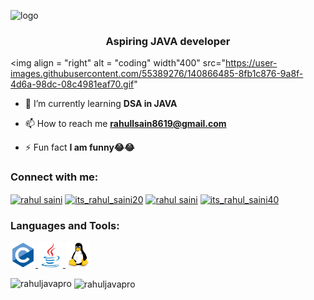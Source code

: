 ![logo](https://github.com/RahulJAVAPRO/My-DSA-Journey/blob/main/Rahul%20saini%20(1).png)
<h3 align="center">Aspiring JAVA developer</h3>

<img align = "right" alt = "coding" width"400" src="https://user-images.githubusercontent.com/55389276/140866485-8fb1c876-9a8f-4d6a-98dc-08c4981eaf70.gif"

- 🌱 I’m currently learning **DSA in JAVA**

- 📫 How to reach me **rahullsain8619@gmail.com**


- ⚡ Fun fact **I am funny😂😂**

<h3 align="left">Connect with me:</h3>
<p align="left">
<a href="https://linkedin.com/in/rahul saini" target="blank"><img align="center" src="https://raw.githubusercontent.com/rahuldkjain/github-profile-readme-generator/master/src/images/icons/Social/linked-in-alt.svg" alt="rahul saini" height="30" width="40" /></a>
<a href="https://instagram.com/its_rahul_saini20" target="blank"><img align="center" src="https://raw.githubusercontent.com/rahuldkjain/github-profile-readme-generator/master/src/images/icons/Social/instagram.svg" alt="its_rahul_saini20" height="30" width="40" /></a>
<a href="https://www.hackerrank.com/rahul saini" target="blank"><img align="center" src="https://raw.githubusercontent.com/rahuldkjain/github-profile-readme-generator/master/src/images/icons/Social/hackerrank.svg" alt="rahul saini" height="30" width="40" /></a>
<a href="https://www.leetcode.com/its_rahul_saini40" target="blank"><img align="center" src="https://raw.githubusercontent.com/rahuldkjain/github-profile-readme-generator/master/src/images/icons/Social/leet-code.svg" alt="its_rahul_saini40" height="30" width="40" /></a>
</p>

<h3 align="left">Languages and Tools:</h3>
<p align="left"> <a href="https://www.cprogramming.com/" target="_blank" rel="noreferrer"> <img src="https://raw.githubusercontent.com/devicons/devicon/master/icons/c/c-original.svg" alt="c" width="40" height="40"/> </a> <a href="https://www.java.com" target="_blank" rel="noreferrer"> <img src="https://raw.githubusercontent.com/devicons/devicon/master/icons/java/java-original.svg" alt="java" width="40" height="40"/> </a> <a href="https://www.linux.org/" target="_blank" rel="noreferrer"> <img src="https://raw.githubusercontent.com/devicons/devicon/master/icons/linux/linux-original.svg" alt="linux" width="40" height="40"/> </a> </p>

<p><img align="left" src="https://github-readme-stats.vercel.app/api/top-langs?username=rahuljavapro&show_icons=true&locale=en&layout=compact" alt="rahuljavapro" /></p>

<p>&nbsp;<img align="center" src="https://github-readme-stats.vercel.app/api?username=rahuljavapro&show_icons=true&locale=en" alt="rahuljavapro" /></p>
